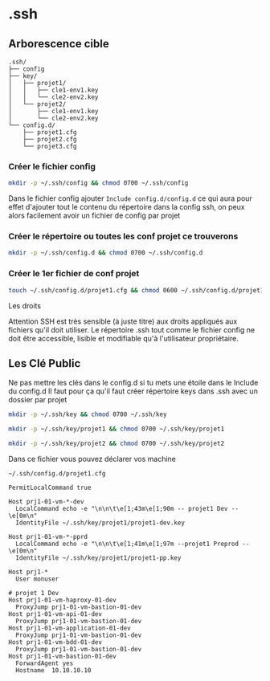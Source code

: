 # .ssh

## Arborescence cible

```
.ssh/
├── config
├── key/
│   ├── projet1/
│   │   ├── cle1-env1.key
│   │   └── cle2-env2.key   
│   └── projet2/
│       ├── cle1-env1.key
│       └── cle2-env2.key
└── config.d/
    ├── projet1.cfg
    ├── projet2.cfg
    └── projet3.cfg
```

### Créer le fichier config 
```bash
mkdir -p ~/.ssh/config && chmod 0700 ~/.ssh/config
```

Dans le fichier config ajouter `Include config.d/config.d` ce qui aura pour effet d'ajouter tout le contenu du répertoire dans la config ssh,
on peux alors facilement avoir un fichier de config par projet

### Créer le répertoire ou toutes les conf projet ce trouverons
```bash
mkdir -p ~/.ssh/config.d && chmod 0700 ~/.ssh/config.d
```

### Créer le 1er fichier de conf projet 
```bash
touch ~/.ssh/config.d/projet1.cfg && chmod 0600 ~/.ssh/config.d/projet1.cfg
```

Les droits

Attention SSH est très sensible (à juste titre) aux droits appliqués aux fichiers qu'il doit utiliser. 
Le répertoire .ssh tout comme le fichier config ne doit être accessible, lisible et modifiable qu'à l'utilisateur propriétaire.


## Les Clé Public 

Ne pas mettre les clés dans le config.d si tu mets une étoile dans le Include du config.d
Il faut pour ça qu'il faut créer répertoire keys dans .ssh avec un dossier par projet
```bash
mkdir -p ~/.ssh/key && chmod 0700 ~/.ssh/key

mkdir -p ~/.ssh/key/projet1 && chmod 0700 ~/.ssh/key/projet1

mkdir -p ~/.ssh/key/projet2 && chmod 0700 ~/.ssh/key/projet2
```

Dans ce fichier vous pouvez déclarer vos machine 

`~/.ssh/config.d/projet1.cfg`
```
PermitLocalCommand true
 
Host prj1-01-vm-*-dev
  LocalCommand echo -e "\n\n\t\e[1;43m\e[1;90m -- projet1 Dev -- \e[0m\n"
  IdentityFile ~/.ssh/key/projet1/projet1-dev.key

Host prj1-01-vm-*-pprd
  LocalCommand echo -e "\n\n\t\e[1;41m\e[1;97m --projet1 Preprod -- \e[0m\n"
  IdentityFile ~/.ssh/key/projet1/projet1-pp.key

Host prj1-*
  User monuser

# projet 1 Dev
Host prj1-01-vm-haproxy-01-dev
  ProxyJump prj1-01-vm-bastion-01-dev
Host prj1-01-vm-api-01-dev
  ProxyJump prj1-01-vm-bastion-01-dev
Host prj1-01-vm-application-01-dev
  ProxyJump prj1-01-vm-bastion-01-dev
Host prj1-01-vm-bdd-01-dev
  ProxyJump prj1-01-vm-bastion-01-dev
Host prj1-01-vm-bastion-01-dev
  ForwardAgent yes
  Hostname  10.10.10.10
```
